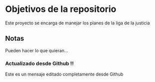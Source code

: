 # Objetivos de la repositorio

Este proyecto se encarga de manejar los planes de la liga de la justicia


## Notas
Pueden hacer lo que quieran...

### Actualizado desde Github !!
Este es un mensaje editado completamente desde Github
